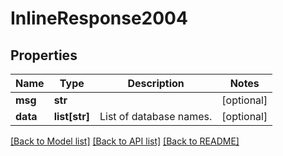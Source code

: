 # InlineResponse2004

## Properties
Name | Type | Description | Notes
------------ | ------------- | ------------- | -------------
**msg** | **str** |  | [optional] 
**data** | **list[str]** | List of database names. | [optional] 

[[Back to Model list]](../README.md#documentation-for-models) [[Back to API list]](../README.md#documentation-for-api-endpoints) [[Back to README]](../README.md)


